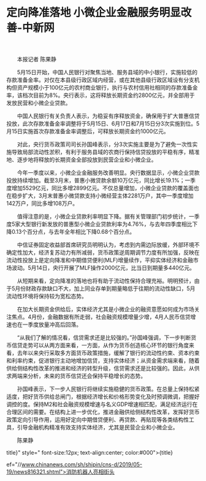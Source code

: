 # 定向降准落地 小微企业金融服务明显改善-中新网

　　

　　本报记者 陈果静

　　5月15日开始，中国人民银行对聚焦当地、服务县域的中小银行，实施较低的存款准备金率。对仅在本县级行政区域内经营，或在其他县级行政区域设有分支机构但资产规模小于100亿元的农村商业银行，执行与农村信用社相同的存款准备金率，该档次目前为8%。央行表示，这将释放长期资金约2800亿元，并全部用于发放民营和小微企业贷款。

　　中国人民银行有关负责人表示，为稳妥有序释放资金，确保用于扩大普惠信贷投放，此次存款准备金率调整将于5月15日、6月17日和7月15日分3次实施到位。5月15日实施首次存款准备金率调整后，可释放长期资金约1000亿元。

　　对此，央行货币政策司司长孙国峰表示，分3次实施主要是为了避免一次性实施导致局部流动性淤积，有利于服务县域的农商行保持信贷投放的平稳有序，精准地、逐步地将释放的长期资金全部投放到民营企业和小微企业。

　　今年一季度以来，小微企业金融服务改善明显。央行数据显示，小微企业贷款投放持续增加。截至3月末，普惠小微贷款余额10万亿元，同比增长19.1%；一季度增加5529亿元，同比多增2899亿元。不仅总量增加，小微企业贷款的覆盖面也在稳步扩大，3月末普惠小微贷款支持小微经营主体2281万户，其中一季度增加142万户，同比多增108万户。

　　值得注意的是，小微企业贷款利率明显下降。据有关管理部门初步统计，一季度5家大型银行新发放的普惠型小微企业贷款利率为4.76%，与去年四季度相比下降0.13个百分点，与去年全年相比下降0.68个百分点。

　　中信证券固定收益部首席研究员明明认为，考虑到内需边际放缓，外部环境不确定性加大，经济复苏动力有所减弱，货币政策逆周期调节力度有所加强，反映在流动性投放上是定向降准和中期借贷便利(MLF)增量续作，平抑实体经济和金融市场波动。5月14日，央行开展了MLF操作2000亿元，比当日到期量多440亿元。

　　从短期来看，定向降准的落地也将有助于流动性保持合理充裕。明明预计，由于5月份财政存款缺口不大，加上同业存单到期量略低于往期的流动性缺口，5月流动性环境将保持较为宽松态势。

　　在加大长期资金供给后，实体经济尤其是小微企业的融资意愿如何成为市场关注焦点。4月份，金融数据有所走弱，社会融资规模增量少增，4月人民币信贷增速也在一季度放量冲高后回落。

　　“从我们了解的情况看，信贷需求还是比较强的。”孙国峰强调，下一步判断货币信贷走势可以从两方面来看，一方面，从作为货币创造核心环节的银行角度来看，去年以来央行采取多方面货币政策措施，缓解了银行的流动性约束、资本约束和利率约束，促进银行主动地增加信贷，支持实体经济；从资金需求端来看，随着供给侧结构性改革的推进和经济的转型升级，信贷需求还是比较强的。因此，从供求两端来分析，未来的货币信贷还会保持平稳增长的态势。

　　孙国峰表示，下一步人民银行将继续实施稳健的货币政策。在总量上保持松紧适度，把好货币供给总闸门，根据经济增长和价格形势变化及时预调微调，把握好调控的度。保持M2和社会融资规模增速与名义GDP增速相匹配，满足经济运行在合理区间的需要。在结构上进一步优化，推进金融供给侧结构性改革，发挥好货币政策定向引导作用，运用好定向中期借贷便利、再贷款、再贴现等各类结构性工具，引导金融机构精准有效支持实体经济，尤其是民营企业和小微企业。

　　陈果静

title}" style=" font-size:12px; text-align:center; color:#000">{title}

ef="//www.chinanews.com/sh/shipin/cns-d/2019/05-19/news816321.shtml">消防机器人亮相街头
